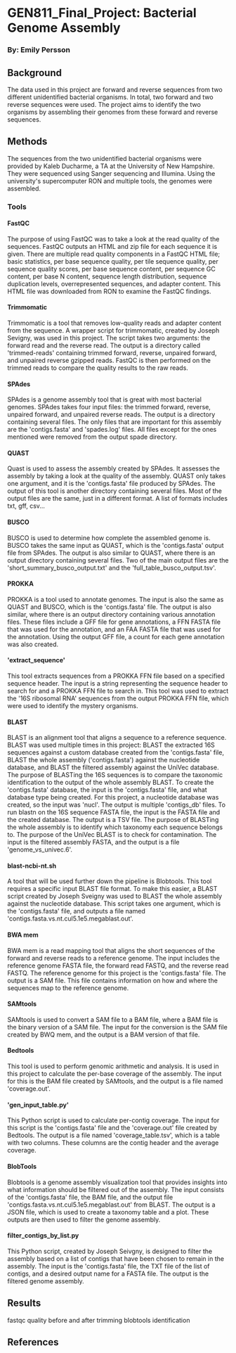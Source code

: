 # GEN811_Final_Project: Bacterial Genome Assembly

### By: Emily Persson
## Background
The data used in this project are forward and reverse sequences from two different unidentified bacterial organisms. In total, two forward and two reverse sequences were used. The project aims to identify the two organisms by assembling their genomes from these forward and reverse sequences. 
## Methods
The sequences from the two unidentified bacterial organisms were provided by Kaleb Ducharme, a TA at the University of New Hampshire. They were sequenced using Sanger sequencing and Illumina. Using the university's supercomputer RON and multiple tools, the genomes were assembled.
### Tools
#### FastQC
The purpose of using FastQC was to take a look at the read quality of the sequences. FastQC outputs an HTML and zip file for each sequence it is given. There are multiple read quality components in a FastQC HTML file; basic statistics, per base sequence quality, per tile sequence quality, per sequence quality scores, per base sequence content, per sequence GC content, per base N content, sequence length distribution, sequence duplication levels, overrepresented sequences, and adapter content. This HTML file was downloaded from RON to examine the FastQC findings.
#### Trimmomatic
Trimmomatic is a tool that removes low-quality reads and adapter content from the sequence. A wrapper script for trimmomatic, created by Joseph Sevigny, was used in this project. The script takes two arguments: the forward read and the reverse read. The output is a directory called 'trimmed-reads' containing trimmed forward, reverse, unpaired forward, and unpaired reverse gzipped reads. FastQC is then performed on the trimmed reads to compare the quality results to the raw reads.
#### SPAdes
SPAdes is a genome assembly tool that is great with most bacterial genomes. SPAdes takes four input files: the trimmed forward, reverse, unpaired forward, and unpaired reverse reads. The output is a directory containing several files. The only files that are important for this assembly are the 'contigs.fasta' and 'spades.log' files. All files except for the ones mentioned were removed from the output spade directory.
#### QUAST
Quast is used to assess the assembly created by SPAdes. It assesses the assembly by taking a look at the quality of the assembly. QUAST only takes one argument, and it is the 'contigs.fasta' file produced by SPAdes. The output of this tool is another directory containing several files. Most of the output files are the same, just in a different format. A list of formats includes txt, gff, csv...
#### BUSCO
BUSCO is used to determine how complete the assembled genome is. BUSCO takes the same input as QUAST, which is the 'contigs.fasta' output file from SPAdes. The output is also similar to QUAST, where there is an output directory containing several files. Two of the main output files are the 'short_summary_busco_output.txt' and the 'full_table_busco_output.tsv'. 
#### PROKKA
PROKKA is a tool used to annotate genomes. The input is also the same as QUAST and BUSCO, which is the 'contigs.fasta' file. The output is also similar, where there is an output directory containing various annotation files. These files include a GFF file for gene annotations, a FFN FASTA file that was used for the annotation, and an FAA FASTA file that was used for the annotation. Using the output GFF file, a count for each gene annotation was also created.
#### 'extract_sequence'
This tool extracts sequences from a PROKKA FFN file based on a specified sequence header. The input is a string representing the sequence header to search for and a PROKKA FFN file to search in. This tool was used to extract the '16S ribosomal RNA' sequences from the output PROKKA FFN file, which were used to identify the mystery organisms.
#### BLAST
BLAST is an alignment tool that aligns a sequence to a reference sequence. BLAST was used multiple times in this project: BLAST the extracted 16S sequences against a custom database created from the 'contigs.fasta' file, BLAST the whole assembly ('contigs.fasta') against the nucleotide database, and BLAST the filtered assembly against the UniVec database. The purpose of BLASTing the 16S sequences is to compare the taxonomic identification to the output of the whole assembly BLAST. To create the 'contigs.fasta' database, the input is the 'contigs.fasta' file, and what database type being created. For this project, a nucleotide database was created, so the input was 'nucl'. The output is multiple 'contigs_db' files. To run blastn on the 16S sequence FASTA file, the input is the FASTA file and the created database. The output is a TSV file. The purpose of BLASTing the whole assembly is to identify which taxonomy each sequence belongs to. The purpose of the UniVec BLAST is to check for contamination. The input is the filtered assembly FASTA, and the output is a file 'genome_vs_univec.6'.
#### blast-ncbi-nt.sh
A tool that will be used further down the pipeline is Blobtools. This tool requires a specific input BLAST file format. To make this easier, a BLAST script created by Joseph Sveigny was used to BLAST the whole assembly against the nucleotide database. This script takes one argument, which is the 'contigs.fasta' file, and outputs a file named 'contigs.fasta.vs.nt.cul5.1e5.megablast.out'. 
#### BWA mem
BWA mem is a read mapping tool that aligns the short sequences of the forward and reverse reads to a reference genome. The input includes the reference genome FASTA file, the forward read FASTQ, and the reverse read FASTQ. The reference genome for this project is the 'contigs.fasta' file. The output is a SAM file. This file contains information on how and where the sequences map to the reference genome.
#### SAMtools
SAMtools is used to convert a SAM file to a BAM file, where a BAM file is the binary version of a SAM file. The input for the conversion is the SAM file created by BWQ mem, and the output is a BAM version of that file.
#### Bedtools
This tool is used to perform genomic arithmetic and analysis. It is used in this project to calculate the per-base coverage of the assembly. The input for this is the BAM file created by SAMtools, and the output is a file named 'coverage.out'.
#### 'gen_input_table.py'
This Python script is used to calculate per-contig coverage. The input for this script is the 'contigs.fasta' file and the 'coverage.out' file created by Bedtools. The output is a file named 'coverage_table.tsv', which is a table with two columns. These columns are the contig header and the average coverage.
#### BlobTools
Blobtools is a genome assembly visualization tool that provides insights into what information should be filtered out of the assembly. The input consists of the 'contigs.fasta' file, the BAM file, and the output file 'contigs.fasta.vs.nt.cul5.1e5.megablast.out' from BLAST. The output is a JSON file, which is used to create a taxonomy table and a plot. These outputs are then used to filter the genome assembly.
#### filter_contigs_by_list.py
This Python script, created by Joseph Seivgny, is designed to filter the assembly based on a list of contigs that have been chosen to remain in the assembly. The input is the 'contigs.fasta' file, the TXT file of the list of contigs, and a desired output name for a FASTA file. The output is the filtered genome assembly.
## Results
fastqc quality before and after trimming
blobtools identification
## References
